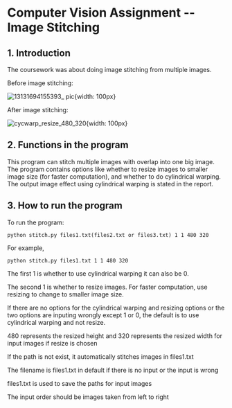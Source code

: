 # Computer Vision Assignment -- Image Stitching


## 1. Introduction

The coursework was about doing image stitching from multiple images.

Before image stitching:

![13131694155393_ pic](https://github.com/Victoria-Qiao/Computer-Vision-assignment/assets/135839176/2d2b3e47-ede2-4095-b86f-fffec88725e3){width: 100px}

After image stitching:

![cycwarp_resize_480_320](https://github.com/Victoria-Qiao/Computer-Vision-assignment/assets/135839176/23ab9479-402f-436d-8c33-84d443d4afaf){width: 100px}

## 2. Functions in the program

This program can stitch multiple images with overlap into one big image. The program contains options like whether to resize images to smaller image size (for faster computation), and whether to do cylindrical warping. The output image effect using cylindrical warping is stated in the report. 

## 3. How to run the program

To run the program: 

```
python stitch.py files1.txt(files2.txt or files3.txt) 1 1 480 320 
```

For example, 
```
python stitch.py files1.txt 1 1 480 320
```
The first 1 is whether to use cylindrical warping it can also be 0. 

The second 1 is whether to resize images. For faster computation, use resizing to change to smaller image size. 

If there are no options for the cylindrical warping and resizing options or the two options are inputing wrongly except 1 or 0, the default is to use cylindrical warping and not resize.

480 represents the resized height and 320 represents the resized width for input images if resize is chosen

If the path is not exist, it automatically stitches images in files1.txt

The filename is files1.txt in default if there is no input or the input is wrong

files1.txt is used to save the paths for input images

The input order should be images taken from left to right
